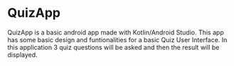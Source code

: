 # QuizApp

QuizApp is a basic android app made with Kotlin/Android Studio. This app has some basic design and funtionalities for a basic Quiz User Interface.
In this application 3 quiz questions will be asked and then the result will be displayed.
